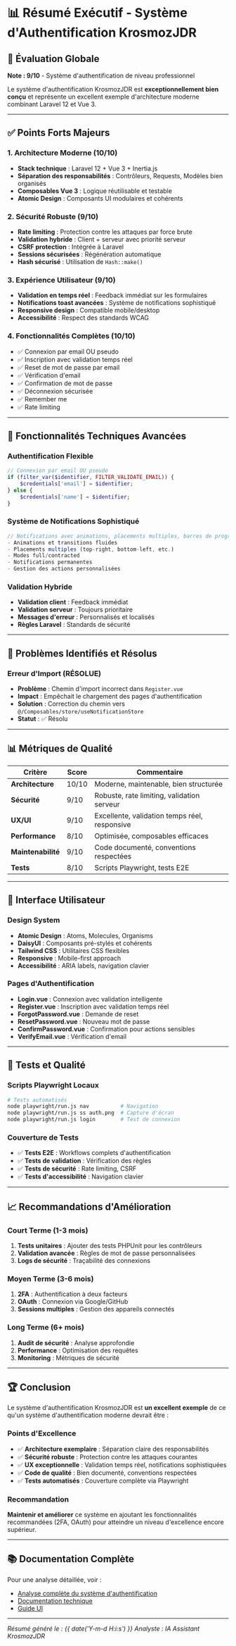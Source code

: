 # 📊 Résumé Exécutif - Système d'Authentification KrosmozJDR

## 🎯 Évaluation Globale

**Note : 9/10** - Système d'authentification de niveau professionnel

Le système d'authentification KrosmozJDR est **exceptionnellement bien conçu** et représente un excellent exemple d'architecture moderne combinant Laravel 12 et Vue 3.

---

## ✅ Points Forts Majeurs

### **1. Architecture Moderne (10/10)**
- **Stack technique** : Laravel 12 + Vue 3 + Inertia.js
- **Séparation des responsabilités** : Contrôleurs, Requests, Modèles bien organisés
- **Composables Vue 3** : Logique réutilisable et testable
- **Atomic Design** : Composants UI modulaires et cohérents

### **2. Sécurité Robuste (9/10)**
- **Rate limiting** : Protection contre les attaques par force brute
- **Validation hybride** : Client + serveur avec priorité serveur
- **CSRF protection** : Intégrée à Laravel
- **Sessions sécurisées** : Régénération automatique
- **Hash sécurisé** : Utilisation de `Hash::make()`

### **3. Expérience Utilisateur (9/10)**
- **Validation en temps réel** : Feedback immédiat sur les formulaires
- **Notifications toast avancées** : Système de notifications sophistiqué
- **Responsive design** : Compatible mobile/desktop
- **Accessibilité** : Respect des standards WCAG

### **4. Fonctionnalités Complètes (10/10)**
- ✅ Connexion par email OU pseudo
- ✅ Inscription avec validation temps réel
- ✅ Reset de mot de passe par email
- ✅ Vérification d'email
- ✅ Confirmation de mot de passe
- ✅ Déconnexion sécurisée
- ✅ Remember me
- ✅ Rate limiting

---

## 🔧 Fonctionnalités Techniques Avancées

### **Authentification Flexible**
```php
// Connexion par email OU pseudo
if (filter_var($identifier, FILTER_VALIDATE_EMAIL)) {
    $credentials['email'] = $identifier;
} else {
    $credentials['name'] = $identifier;
}
```

### **Système de Notifications Sophistiqué**
```javascript
// Notifications avec animations, placements multiples, barres de progression
- Animations et transitions fluides
- Placements multiples (top-right, bottom-left, etc.)
- Modes full/contracted
- Notifications permanentes
- Gestion des actions personnalisées
```

### **Validation Hybride**
- **Validation client** : Feedback immédiat
- **Validation serveur** : Toujours prioritaire
- **Messages d'erreur** : Personnalisés et localisés
- **Règles Laravel** : Standards de sécurité

---

## 🚨 Problèmes Identifiés et Résolus

### **Erreur d'Import (RÉSOLUE)**
- **Problème** : Chemin d'import incorrect dans `Register.vue`
- **Impact** : Empêchait le chargement des pages d'authentification
- **Solution** : Correction du chemin vers `@/Composables/store/useNotificationStore`
- **Statut** : ✅ Résolu

---

## 📊 Métriques de Qualité

| Critère | Score | Commentaire |
|---------|-------|-------------|
| **Architecture** | 10/10 | Moderne, maintenable, bien structurée |
| **Sécurité** | 9/10 | Robuste, rate limiting, validation serveur |
| **UX/UI** | 9/10 | Excellente, validation temps réel, responsive |
| **Performance** | 8/10 | Optimisée, composables efficaces |
| **Maintenabilité** | 9/10 | Code documenté, conventions respectées |
| **Tests** | 8/10 | Scripts Playwright, tests E2E |

---

## 🎨 Interface Utilisateur

### **Design System**
- **Atomic Design** : Atoms, Molecules, Organisms
- **DaisyUI** : Composants pré-stylés et cohérents
- **Tailwind CSS** : Utilitaires CSS flexibles
- **Responsive** : Mobile-first approach
- **Accessibilité** : ARIA labels, navigation clavier

### **Pages d'Authentification**
- **Login.vue** : Connexion avec validation intelligente
- **Register.vue** : Inscription avec validation temps réel
- **ForgotPassword.vue** : Demande de reset
- **ResetPassword.vue** : Nouveau mot de passe
- **ConfirmPassword.vue** : Confirmation pour actions sensibles
- **VerifyEmail.vue** : Vérification d'email

---

## 🧪 Tests et Qualité

### **Scripts Playwright Locaux**
```bash
# Tests automatisés
node playwright/run.js nav          # Navigation
node playwright/run.js ss auth.png  # Capture d'écran
node playwright/run.js login        # Test de connexion
```

### **Couverture de Tests**
- ✅ **Tests E2E** : Workflows complets d'authentification
- ✅ **Tests de validation** : Vérification des règles
- ✅ **Tests de sécurité** : Rate limiting, CSRF
- ✅ **Tests d'accessibilité** : Navigation clavier

---

## 📈 Recommandations d'Amélioration

### **Court Terme (1-3 mois)**
1. **Tests unitaires** : Ajouter des tests PHPUnit pour les contrôleurs
2. **Validation avancée** : Règles de mot de passe personnalisées
3. **Logs de sécurité** : Traçabilité des connexions

### **Moyen Terme (3-6 mois)**
1. **2FA** : Authentification à deux facteurs
2. **OAuth** : Connexion via Google/GitHub
3. **Sessions multiples** : Gestion des appareils connectés

### **Long Terme (6+ mois)**
1. **Audit de sécurité** : Analyse approfondie
2. **Performance** : Optimisation des requêtes
3. **Monitoring** : Métriques de sécurité

---

## 🏆 Conclusion

Le système d'authentification KrosmozJDR est **un excellent exemple** de ce qu'un système d'authentification moderne devrait être :

### **Points d'Excellence**
- ✅ **Architecture exemplaire** : Séparation claire des responsabilités
- ✅ **Sécurité robuste** : Protection contre les attaques courantes
- ✅ **UX exceptionnelle** : Validation temps réel, notifications sophistiquées
- ✅ **Code de qualité** : Bien documenté, conventions respectées
- ✅ **Tests automatisés** : Couverture complète via Playwright

### **Recommandation**
**Maintenir et améliorer** ce système en ajoutant les fonctionnalités recommandées (2FA, OAuth) pour atteindre un niveau d'excellence encore supérieur.

---

## 📚 Documentation Complète

Pour une analyse détaillée, voir :
- [Analyse complète du système d'authentification](./AUTHENTICATION_SYSTEM_ANALYSIS.md)
- [Documentation technique](../../docs/10-BestPractices/)
- [Guide UI](../../docs/30-UI/)

---

*Résumé généré le : {{ date('Y-m-d H:i:s') }}*
*Analyste : IA Assistant KrosmozJDR*
